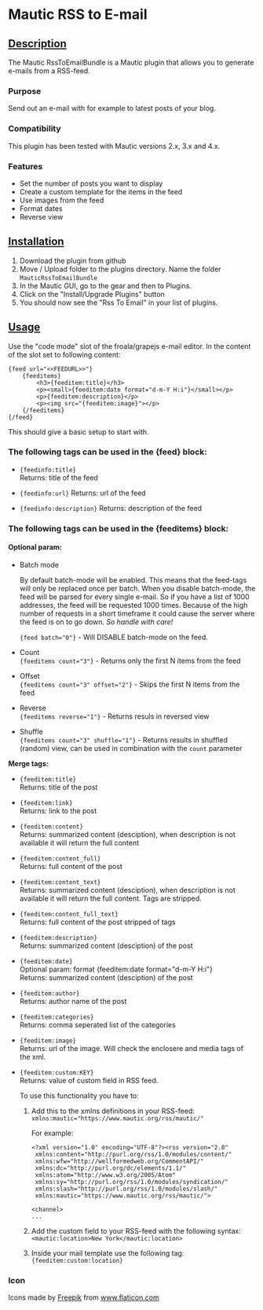 # Mautic RSS to E-mail

## [Description](id:description)
The Mautic RssToEmailBundle is a Mautic plugin that allows you to generate e-mails from a RSS-feed.

### Purpose
Send out an e-mail with for example to latest posts of your blog.

### Compatibility
This plugin has been tested with Mautic versions 2.x, 3.x and 4.x.

### Features
 * Set the number of posts you want to display
 * Create a custom template for the items in the feed
 * Use images from the feed
 * Format dates
 * Reverse view

## [Installation](id:installation)

1. Download the plugin from github
2. Move / Upload folder to the plugins directory. Name the folder `MauticRssToEmailBundle`
3. In the Mautic GUI, go to the gear and then to Plugins.
4. Click on the "Install/Upgrade Plugins" button
5. You should now see the "Rss To Email" in your list of plugins.

## [Usage](id:usage)
Use the "code mode" slot of the froala/grapejs e-mail editor. In the content of the slot set to following content:

```
{feed url="<<FEEDURL>>"}
    {feeditems}
        <h3>{feeditem:title}</h3>
        <p><small>{feeditem:date format="d-m-Y H:i"}</small></p>
        <p>{feeditem:description}</p>
        <p><img src="{feeditem:image}"></p>
    {/feeditems}
{/feed}
```

This should give a basic setup to start with.

### The following tags can be used in the {feed} block:

* `{feedinfo:title}`  
Returns: title of the feed

* `{feedinfo:url}`
  Returns: url of the feed

* `{feedinfo:description}`
  Returns: description of the feed

### The following tags can be used in the {feeditems} block:

#### Optional param:
* Batch mode

  By default batch-mode will be enabled. This means that the feed-tags will only be replaced once per batch. When you disable batch-mode, the feed will be parsed for every single e-mail. So if you have a list of 1000 addresses, the feed will be requested 1000 times. Because of the high number of requests in a short timeframe it could cause the server where the feed is on to go down. *So handle with care!*

  `{feed batch="0"}` - Will DISABLE batch-mode on the feed.

* Count  
  `{feeditems count="3"}` - Returns only the first N items from the feed

* Offset  
`{feeditems count="3" offset="2"}` - Skips the first N items from the feed

* Reverse  
`{feeditems reverse="1"}` - Returns resuls in reversed view

* Shuffle  
`{feeditems count="3" shuffle="1"}` - Returns results in shuffled (random) view, can be used in combination with the `count` parameter

__Merge tags:__  
* `{feeditem:title}`  
Returns: title of the post

* `{feeditem:link}`  
Returns: link to the post

* `{feeditem:content}`  
Returns: summarized content (desciption), when description is not available it will return the full content

* `{feeditem:content_full}`  
Returns: full content of the post

* `{feeditem:content_text}`  
Returns: summarized content (desciption), when description is not available it will return the full content. Tags are stripped.

* `{feeditem:content_full_text}`  
Returns: full content of the post stripped of tags

* `{feeditem:description}`  
Returns: summarized content (desciption) of the post

* `{feeditem:date}`  
Optional param: format {feeditem:date format="d-m-Y H:i"}  
Returns: summarized content (desciption) of the post

* `{feeditem:author}`  
Returns: author name of the post

* `{feeditem:categories}`  
Returns: comma seperated list of the categories

* `{feeditem:image}`  
Returns: url of the image. Will check the enclosere and media tags of the xml.

* `{feeditem:custom:KEY}`  
Returns: value of custom field in RSS feed.

  To use this functionality you have to:
  1. Add this to the xmlns definitions in your RSS-feed: `xmlns:mautic="https://www.mautic.org/rss/mautic/"`  
     
     For example:
     ```
     <?xml version="1.0" encoding="UTF-8"?><rss version="2.0"
	  xmlns:content="http://purl.org/rss/1.0/modules/content/"
	  xmlns:wfw="http://wellformedweb.org/CommentAPI/"
	  xmlns:dc="http://purl.org/dc/elements/1.1/"
	  xmlns:atom="http://www.w3.org/2005/Atom"
	  xmlns:sy="http://purl.org/rss/1.0/modules/syndication/"
	  xmlns:slash="http://purl.org/rss/1.0/modules/slash/"
	  xmlns:mautic="https://www.mautic.org/rss/mautic/">
  
     <channel>
     ...
     ```

  2. Add the custom field to your RSS-feed with the following syntax:   
     `<mautic:location>New York</mautic:location>`

  3. Inside your mail template use the following tag:  
     `{feeditem:custom:location}`

### Icon

<div>Icons made by <a href="https://www.flaticon.com/authors/freepik" title="Freepik">Freepik</a> from <a href="https://www.flaticon.com/" title="Flaticon">www.flaticon.com</a></div>
